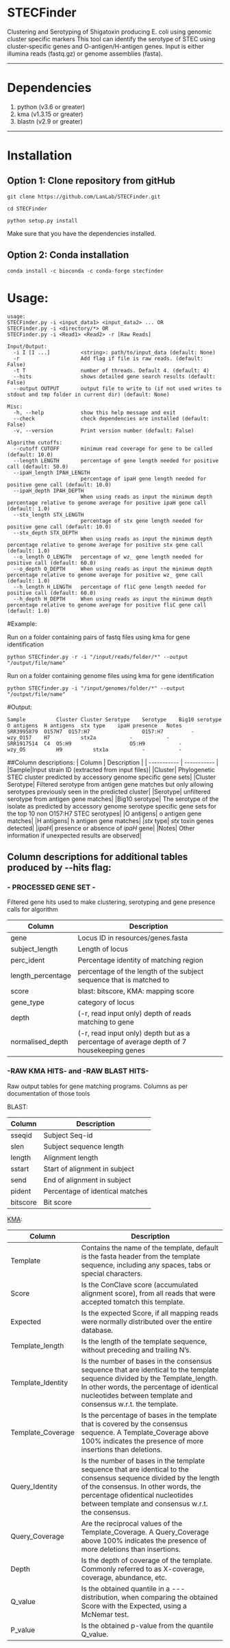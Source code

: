 # STECFinder
Clustering and Serotyping of Shigatoxin producing E. coli using genomic cluster specific markers
This tool can identify the serotype of STEC using cluster-specific genes and O-antigen/H-antigen genes. Input is either
illumina reads (fastq.gz) or genome assemblies (fasta).

---
# Dependencies
1. python (v3.6 or greater)
2. kma  (v1.3.15 or greater)
3. blastn (v2.9 or greater)
---

# Installation 
## Option 1: Clone repository from gitHub
````
git clone https://github.com/LanLab/STECFinder.git

cd STECFinder

python setup.py install
````
Make sure that you have the dependencies installed.

## Option 2: Conda installation
`conda install -c bioconda -c conda-forge stecfinder`

# Usage:
```commandline
usage: 
STECFinder.py -i <input_data1> <input_data2> ... OR
STECFinder.py -i <directory/*> OR 
STECFinder.py -i <Read1> <Read2> -r [Raw Reads]

Input/Output:
  -i I [I ...]          <string>: path/to/input_data (default: None)
  -r                    Add flag if file is raw reads. (default: False)
  -t T                  number of threads. Default 4. (default: 4)
  --hits                shows detailed gene search results (default: False)
  --output OUTPUT       output file to write to (if not used writes to stdout and tmp folder in current dir) (default: None)

Misc:
  -h, --help            show this help message and exit
  --check               check dependencies are installed (default: False)
  -v, --version         Print version number (default: False)

Algorithm cutoffs:
  --cutoff CUTOFF       minimum read coverage for gene to be called (default: 10.0)
  --length LENGTH       percentage of gene length needed for positive call (default: 50.0)
  --ipaH_length IPAH_LENGTH
                        percentage of ipaH gene length needed for positive gene call (default: 10.0)
  --ipaH_depth IPAH_DEPTH
                        When using reads as input the minimum depth percentage relative to genome average for positive ipaH gene call (default: 1.0)
  --stx_length STX_LENGTH
                        percentage of stx gene length needed for positive gene call (default: 10.0)
  --stx_depth STX_DEPTH
                        When using reads as input the minimum depth percentage relative to genome average for positive stx gene call (default: 1.0)
  --o_length O_LENGTH   percentage of wz_ gene length needed for positive call (default: 60.0)
  --o_depth O_DEPTH     When using reads as input the minimum depth percentage relative to genome average for positive wz_ gene call (default: 1.0)
  --h_length H_LENGTH   percentage of fliC gene length needed for positive call (default: 60.0)
  --h_depth H_DEPTH     When using reads as input the minimum depth percentage relative to genome average for positive fliC gene call (default: 1.0)
```

#Example:

Run on a folder containing pairs of fastq files using kma for gene identification

```commandline
python STECfinder.py -r -i "/input/reads/folder/*" --output "/output/file/name"
```
Run on a folder containing genome files using kma for gene identification
```commandline
python STECfinder.py -i "/input/genomes/folder/*" --output "/output/file/name"
```

#Output:
````
Sample	        Cluster	Cluster Serotype	Serotype	Big10 serotype	O antigens	H antigens	stx type	ipaH presence	Notes
SRR3995879	O157H7	O157:H7	                O157:H7	        -	        wzy_O157	H7	        stx2a	        -	        -
SRR1917514	C4	O5:H9	                O5:H9	        -	        wzy_O5	        H9	        stx1a	        -	        -
````
##Column descriptions:
| Column | Description |
| ----------- | ----------- |
|Sample|Input strain ID (extracted from input files)|
|Cluster| Phylogenetic STEC cluster predicted by accessory genome specific gene sets|
|Cluster Serotype| Filtered serotype from antigen gene matches but only allowing serotypes previously seen in the predicted cluster|
|Serotype| unfiltered serotype from antigen gene matches|
|Big10 serotype| The serotype of the isolate as predicted by accessory genome serotype specific gene sets for the top 10 non O157:H7 STEC serotypes|
|O antigens| o antigen gene matches|
|H antigens| h antigen gene matches|
|_stx_ type| _stx_ toxin genes detected|
|_ipaH_| presence or absence of _ipaH_ gene|
|Notes| Other information if unexpected results are observed|

## Column descriptions for additional tables produced by --hits flag:
### - PROCESSED GENE SET -
Filtered gene hits used to make clustering, serotyping and gene presence calls for algorithm

| Column | Description |
| ----------- | ----------- |
|gene|Locus ID in resources/genes.fasta|
|subject_length| Length of locus|
|perc_ident| Percentage identity of matching region|
|length_percentage| percentage of the length of the subject sequence that is matched to|
|score| blast: bitscore, KMA: mapping score|
|gene_type| category of locus|
|depth|(-r, read input only) depth of reads matching to gene|
|normalised_depth|(-r, read input only) depth but as a percentage of average depth of 7 housekeeping genes|

### -RAW KMA HITS- and -RAW BLAST HITS- 
Raw output tables for gene matching programs. Columns as per documentation of those tools

BLAST:

| Column | Description |
| ----------- | ----------- |
|sseqid | Subject Seq-id|
|slen | Subject sequence length|
|length | Alignment length|
|sstart | Start of alignment in subject|
|send | End of alignment in subject|
|pident | Percentage of identical matches|
|bitscore | Bit score|

[KMA](https://bitbucket.org/genomicepidemiology/kma/src/master/KMAspecification.pdf):

| Column | Description |
| ----------- | ----------- |
|Template| Contains the name of the template, default is the fasta header from the template sequence, including any spaces, tabs or special characters.
|Score| Is the ConClave score (accumulated alignment score), from all reads that were accepted tomatch this template.|
|Expected| Is the expected Score, if all mapping reads were normally distributed over the entire database.|
|Template_length| Is the length of the template sequence, without preceding and trailing N’s.|
|Template_Identity| Is the number of bases in the consensus sequence that are identical to the template sequence divided by the Template_length. In other words, the percentage of identical nucleotides between template and consensus w.r.t. the template.|
|Template_Coverage| Is the percentage of bases in the template that is covered by the consensus sequence. A Template_Coverage above 100% indicates the presence of more insertions than deletions.|
|Query_Identity| Is the number of bases in the template sequence that are identical to the consensus sequence divided by the length of the consensus. In other words, the percentage ofidentical nucleotides between template and consensus w.r.t. the consensus.|
|Query_Coverage| Are the reciprocal values of the Template_Coverage. A Query_Coverage above 100% indicates the presence of more deletions than insertions.
|Depth| Is the depth of coverage of the template. Commonly referred to as X-coverage, coverage, abundance, etc.|
|Q_value| Is the obtained quantile in a --- distribution, when comparing the obtained Score with the Expected, using a McNemar test.|
|P_value| Is the obtained p-value from the quantile Q_value.|